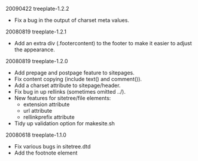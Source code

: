 20090422    treeplate-1.2.2
  * Fix a bug in the output of charset meta values.

20080819    treeplate-1.2.1
  * Add an extra div (.footercontent) to the footer to make it easier to
    adjust the appearance.

20080819    treeplate-1.2.0
  * Add prepage and postpage feature to sitepages. 
  * Fix content copying  (include text() and comment()).
  * Add a charset attribute to sitepage/header.
  * Fix bug in up rellinks (sometimes omitted ../).
  * New features for sitetree/file elements:
    - extension attribute
    - url attribute
    - rellinkprefix attribute
  * Tidy up validation option for makesite.sh

20080618    treeplate-1.1.0
  * Fix various bugs in sitetree.dtd
  * Add the footnote element

